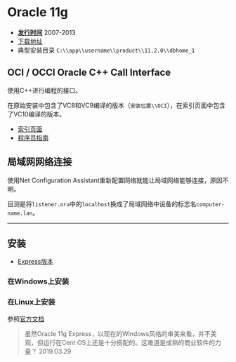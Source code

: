 # Oracle 11g

- **[发行时间](https://en.wikipedia.org/wiki/Oracle_Database#Releases_and_versions)** 2007-2013
- [下载地址](https://www.oracle.com/technetwork/database/enterprise-edition/downloads/112010-win64soft-094461.html)
- 典型安装目录 `C:\\app\\username\\product\\11.2.0\\dbhome_1`

## OCI / OCCI Oracle C++ Call Interface

使用C++进行编程的接口。

在原始安装中包含了VC8和VC9编译的版本（`安装位置\\OCI`），在索引页面中包含了VC10编译的版本。

- [索引页面](https://www.oracle.com/technetwork/cn/database/features/oci/index-090820-zhs.html)
- [程序员指南](https://docs.oracle.com/cd/B28359_01/appdev.111/b28390/toc.htm)

## 局域网网络连接

使用Net Configuration Assistant重新配置网络就能让局域网络能够连接，原因不明。

目测是将`listener.ora`中的`localhost`换成了局域网络中设备的标志名`computer-name.lan`。

---

## 安装

- [Express版本](https://www.oracle.com/technetwork/cn/database/database-technologies/express-edition/overview/index.html)

### 在Windows上安装

### 在Linux上安装

参照[官方文档](https://docs.oracle.com/cd/E17781_01/install.112/e18802/toc.htm)

> 虽然Oracle 11g Express，以现在的Windows风格的审美来看，并不美观，但运行在Cent OS上还是十分搭配的。这难道是成熟的商业软件的力量？
> 2019.03.29
